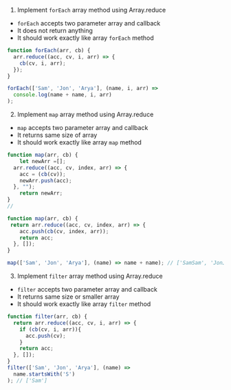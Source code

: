 1. Implement `forEach` array method using Array.reduce

- `forEach` accepts two parameter array and callback
- It does not return anything
- It should work exactly like array `forEach` method

```js
function forEach(arr, cb) {
  arr.reduce((acc, cv, i, arr) => {
    cb(cv, i, arr);
  });
}

forEach(['Sam', 'Jon', 'Arya'], (name, i, arr) =>
  console.log(name + name, i, arr)
);
```

2. Implement `map` array method using Array.reduce

- `map` accepts two parameter array and callback
- It returns same size of array
- It should work exactly like array `map` method

```js
function map(arr, cb) {
    let newArr =[];
  arr.reduce((acc, cv, index, arr) => {
    acc = (cb(cv));
    newArr.push(acc);
  }, "");
    return newArr;
}
// 

function map(arr, cb) {
 return arr.reduce((acc, cv, index, arr) => {
    acc.push(cb(cv, index, arr));
    return acc;
  }, []);
}

map(['Sam', 'Jon', 'Arya'], (name) => name + name); // ['SamSam', 'JonJon', 'AryaArya']
```

3. Implement `filter` array method using Array.reduce

- `filter` accepts two parameter array and callback
- It returns same size or smaller array
- It should work exactly like array `filter` method

```js
function filter(arr, cb) {
  return arr.reduce((acc, cv, i, arr) => {
    if (cb(cv, i, arr)){
      acc.push(cv);
    }
    return acc;
  }, []);
}
filter(['Sam', 'Jon', 'Arya'], (name) =>
  name.startsWith('S')
); // ['Sam']
```
